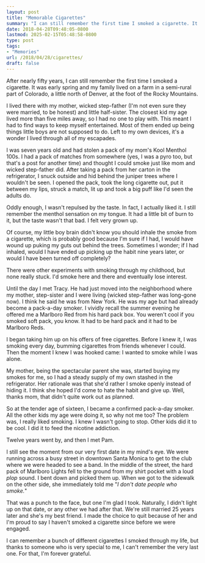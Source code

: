 ```yaml
---
layout: post
title: "Memorable Cigarettes"
summary: "I can still remember the first time I smoked a cigarette. It was early spring and my family lived on a farm in a semi-rural part of Colorado, a little north of Denver, at the foot of the Rocky Mountains."
date: 2018-04-28T09:48:05-0800
lastmod: 2025-02-15T05:48:58-0800
type: post
tags:
- "Memories"
url: /2018/04/28/cigarettes/
draft: false
---
```

After nearly fifty years, I can still remember the first time I smoked a cigarette. It was early spring and my family lived on a farm in a semi-rural part of Colorado, a little north of Denver, at the foot of the Rocky Mountains.

I lived there with my mother, wicked step-father (I'm not even sure they were married, to be honest) and little half-sister. The closest kid my age lived more than five miles away, so I had no one to play with. This meant I had to find ways to keep myself entertained. Most of them ended up being things little boys are not supposed to do. Left to my own devices, it's a wonder I lived through all of my escapades.

I was seven years old and had stolen a pack of my mom's Kool Menthol 100s. I had a pack of matches from somewhere (yes, I was a pyro too, but that's a post for another time) and thought I could smoke just like mom and wicked step-father did. After taking a pack from her carton in the refrigerator, I snuck outside and hid behind the juniper trees where I wouldn't be seen. I opened the pack, took the long cigarette out, put it between my lips, struck a match, lit up and took a big puff like I'd seen the adults do.

Oddly enough, I wasn't repulsed by the taste. In fact, I actually liked it. I still remember the menthol sensation on my tongue. It had a little bit of burn to it, but the taste wasn't that bad. I felt very grown up.

Of course, my little boy brain didn't know you should inhale the smoke from a cigarette, which is probably good because I'm sure if I had, I would have wound up puking my guts out behind the trees. Sometimes I wonder; if I had inhaled, would I have ended up picking up the habit nine years later, or would I have been turned off completely?

There were other experiments with smoking through my childhood, but none really stuck. I'd smoke here and there and eventually lose interest.

Until the day I met Tracy. He had just moved into the neighborhood where my mother, step-sister and I were living (wicked step-father was long-gone now). I think he said he was from New York. He was my age but had already become a pack-a-day smoker. I vividly recall the summer evening he offered me a Marlboro Red from his hard pack box. You weren't cool if you smoked soft pack, you know. It had to be hard pack and it had to be Marlboro Reds.

I began taking him up on his offers of free cigarettes. Before I knew it, I was smoking every day, bumming cigarettes from friends whenever I could. Then the moment I knew I was hooked came: I wanted to smoke while I was alone.

My mother, being the spectacular parent she was, started buying my smokes for me, so I had a steady supply of my own stashed in the refrigerator. Her rationale was that she'd rather I smoke openly instead of hiding it. I think she hoped I'd come to hate the habit and give up. Well, thanks mom, that didn't quite work out as planned.

So at the tender age of sixteen, I became a confirmed pack-a-day smoker. All the other kids my age were doing it, so why not me too? The problem was, I really liked smoking. I knew I wasn't going to stop. Other kids did it to be cool. I did it to feed the nicotine addiction.

Twelve years went by, and then I met Pam.

I still see the moment from our very first date in my mind's eye. We were running across a busy street in downtown Santa Monica to get to the club where we were headed to see a band. In the middle of the street, the hard pack of Marlboro Lights fell to the ground from my shirt pocket with a loud _plop_ sound. I bent down and picked them up. When we got to the sidewalk on the other side, she immediately told me "_I don't date people who smoke._"

That was a punch to the face, but one I'm glad I took. Naturally, I didn't light up on that date, or any other we had after that. We're still married 25 years later and she's my best friend. I made the choice to quit because of her and I'm proud to say I haven't smoked a cigarette since before we were engaged.

I can remember a bunch of different cigarettes I smoked through my life, but thanks to someone who is very special to me, I can't remember the very last one. For that, I'm forever grateful.
